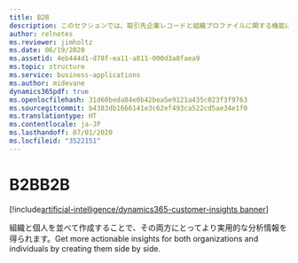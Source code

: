 ```yaml
---
title: B2B
description: このセクションでは、取引先企業レコードと組織プロファイルに関する機能について説明します。
author: relnotes
ms.reviewer: jimholtz
ms.date: 06/19/2020
ms.assetid: 4eb444d1-d78f-ea11-a811-000d3a8faea9
ms.topic: structure
ms.service: business-applications
ms.author: midevane
dynamics365pdf: true
ms.openlocfilehash: 31d60beda84e0b42bea5e9121a435c023f3f9763
ms.sourcegitcommit: b4383db1666141e3c62ef493ca522cd5ae34e1f0
ms.translationtype: HT
ms.contentlocale: ja-JP
ms.lasthandoff: 07/01/2020
ms.locfileid: "3522151"
---
```

# <a name="b2b"></a><span data-ttu-id="31005-103">B2B</span><span class="sxs-lookup"><span data-stu-id="31005-103">B2B</span></span>

[!include[artificial-intelligence/dynamics365-customer-insights banner](../includes/artificial-intelligence/dynamics365-customer-insights.md)]

<!--structure start-->
<span data-ttu-id="31005-104">組織と個人を並べて作成することで、その両方にとってより実用的な分析情報を得られます。</span><span class="sxs-lookup"><span data-stu-id="31005-104">Get more actionable insights for both organizations and individuals by creating them side by side.</span></span>
<!--structure end-->



